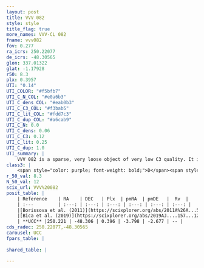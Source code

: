 ```yaml
---
layout: post
title: VVV 082
style: style
title_flag: true
more_names: VVV-CL 082
fname: vvv082
fov: 0.277
ra_icrs: 250.22077
de_icrs: -48.30565
glon: 337.01322
glat: -1.17928
r50: 8.3
plx: 0.3957
UTI: "0.14"
UTI_COLOR: "#f5bfb7"
UTI_C_N_COL: "#e0a6b3"
UTI_C_dens_COL: "#eab0b3"
UTI_C_C3_COL: "#f3bab5"
UTI_C_lit_COL: "#fdd7c3"
UTI_C_dup_COL: "#a6cab9"
UTI_C_N: 0.0
UTI_C_dens: 0.06
UTI_C_C3: 0.12
UTI_C_lit: 0.25
UTI_C_dup: 1.0
UTI_summary: |
    VVV 082 is a sparse, very loose object of very low C3 quality. It is poorly studied in the literature, with no articles listed in the last 6 years.<br><br><span style="color: #99180f; font-weight: bold;">Warning: </span>contains less than 25 stars with <i>P>0.5</i> estimated.
class3: |
    <span style="color: purple; font-weight: bold;">D</span><span style="color: red; font-weight: bold;">C</span>
r_50_val: 8.3
N_50_val: 12
scix_url: VVV%20082
posit_table: |
    | Reference    | RA    | DEC   | Plx  | pmRA  | pmDE   |  Rv  |
    | :---         | :---: | :---: | :---: | :---: | :---: | :---: |
    |[Borissova et al. (2011)](https://scixplorer.org/abs/2011A%26A...532A.131B) | 250.162 | -48.269 | -- | -- | -- | -- |
    |[Bica et al. (2019)](https://scixplorer.org/abs/2019AJ....157...12B) | 250.164 | -48.265 | -- | -- | -- | -- |
    | **UCC** |250.221 | -48.306 | 0.396 | -3.798 | -2.677 | -- | 
cds_radec: 250.22077,-48.30565
carousel: UCC
fpars_table: |
    
shared_table: |
    
---
```

